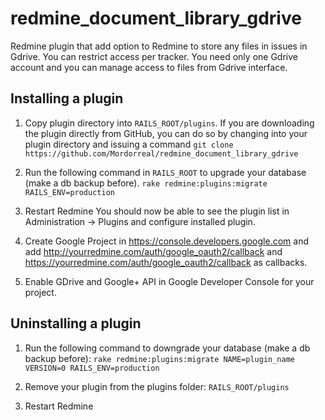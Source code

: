 # redmine_document_library_gdrive
Redmine plugin that add option to Redmine to store any files in issues in Gdrive. You can restrict access per tracker. You need only one Gdrive account and you can manage access to files from Gdrive interface.

## Installing a plugin
1. Copy plugin directory into `RAILS_ROOT/plugins`. If you are downloading the plugin directly from GitHub, you can do so by changing into your plugin directory and issuing a command 
`git clone https://github.com/Mordorreal/redmine_document_library_gdrive`

2. Run the following command in `RAILS_ROOT` to upgrade your database (make a db backup before).
`rake redmine:plugins:migrate RAILS_ENV=production`

3. Restart Redmine
You should now be able to see the plugin list in Administration -> Plugins and configure installed plugin.

4. Create Google Project in https://console.developers.google.com and add http://yourredmine.com/auth/google_oauth2/callback and https://yourredmine.com/auth/google_oauth2/callback as callbacks.

5. Enable GDrive and Google+ API in Google Developer Console for your project.

## Uninstalling a plugin
1. Run the following command to downgrade your database (make a db backup before):
`rake redmine:plugins:migrate NAME=plugin_name VERSION=0 RAILS_ENV=production`

2. Remove your plugin from the plugins folder: `RAILS_ROOT/plugins`

3. Restart Redmine
